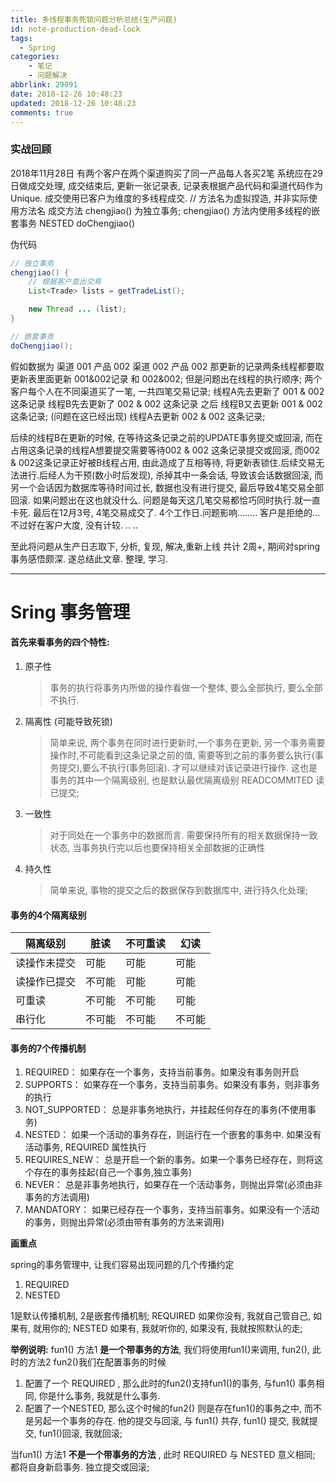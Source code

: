 ```yaml
---
title: 多线程事务死锁问题分析总结(生产问题)
id: note-production-dead-lock
tags:
  - Spring
categories: 
    - 笔记
    - 问题解决
abbrlink: 29091
date: 2018-12-26 10:48:23
updated: 2018-12-26 10:48:23
comments: true
---
```


### 实战回顾

2018年11月28日 有两个客户在两个渠道购买了同一产品每人各买2笔
系统应在29日做成交处理, 成交结束后, 更新一张记录表, 记录表根据产品代码和渠道代码作为Unique.
成交使用已客户为维度的多线程成交.
// 方法名为虚拟捏造, 并非实际使用方法名
成交方法 chengjiao() 为独立事务;
chengjiao() 方法内使用多线程的嵌套事务 NESTED doChengjiao()

<!--more-->

 伪代码
```java
// 独立事务
chengjiao() {
	// 根据客户查出交易
	List<Trade> lists = getTradeList();

	new Thread ... (list);
}

// 嵌套事务
doChengjiao();
```
假如数据为 渠道 001 产品 002   渠道 002 产品 002
那更新的记录两条线程都要取更新表里面更新 001&002记录 和 002&002;
但是问题出在线程的执行顺序;
两个客户每个人在不同渠道买了一笔, 一共四笔交易记录;
线程A先去更新了 001 & 002 这条记录
线程B先去更新了 002 & 002 这条记录
之后
线程B又去更新 001 & 002 这条记录; (问题在这已经出现)
线程A去更新 002 & 002 这条记录;

后续的线程B在更新的时候, 在等待这条记录之前的UPDATE事务提交或回滚, 而在占用这条记录的线程A想要提交需要等待002 & 002 这条记录提交或回滚, 而002 & 002这条记录正好被B线程占用, 由此造成了互相等待, 将更新表锁住.后续交易无法进行.后经人为干预(数小时后发现), 杀掉其中一条会话, 导致该会话数据回滚, 而另一个会话因为数据库等待时间过长, 数据也没有进行提交, 最后导致4笔交易全部回滚. 如果问题出在这也就没什么. 问题是每天这几笔交易都恰巧同时执行.就一直卡死. 最后在12月3号, 4笔交易成交了. 4个工作日.问题影响........ 客户是拒绝的... 不过好在客户大度, 没有计较. .. .. 

至此将问题从生产日志取下, 分析, 复现, 解决,重新上线 共计 2周+, 期间对spring事务感悟颇深. 遂总结此文章.  整理, 学习. 

---
# Sring 事务管理


#### 首先来看事务的四个特性:

1. 原子性
	>事务的执行将事务内所做的操作看做一个整体, 要么全部执行, 要么全部不执行.
2. 隔离性 (可能导致死锁)
	>简单来说, 两个事务在同时进行更新时,一个事务在更新, 另一个事务需要操作时,不可能看到这条记录之前的值, 需要等到之前的事务要么执行(事务提交),要么不执行(事务回滚). 才可以继续对该记录进行操作. 这也是事务的其中一个隔离级别, 也是默认最优隔离级别  READCOMMITED 读已提交;
3. 一致性
	>对于同处在一个事务中的数据而言. 需要保持所有的相关数据保持一致状态, 当事务执行完以后也要保持相关全部数据的正确性
4. 持久性
	>简单来说, 事物的提交之后的数据保存到数据库中, 进行持久化处理;

#### 事务的4个隔离级别

隔离级别|脏读|不可重读|幻读
---|---|---|---
读操作未提交|可能|可能|可能
读操作已提交|不可能|可能|可能
可重读|不可能|不可能|可能
串行化|不可能|不可能|不可能


#### 事务的7个传播机制

1. REQUIRED：		如果存在一个事务，支持当前事务。如果没有事务则开启
2. SUPPORTS：		如果存在一个事务，支持当前事务。如果没有事务，则非事务的执行
3. NOT_SUPPORTED：	总是非事务地执行，并挂起任何存在的事务(不使用事务)
4. NESTED：			如果一个活动的事务存在，则运行在一个嵌套的事务中. 如果没有活动事务,  REQUIRED 属性执行
5. REQUIRES_NEW：	总是开启一个新的事务。如果一个事务已经存在，则将这个存在的事务挂起(自己一个事务,独立事务)
6. NEVER： 			总是非事务地执行，如果存在一个活动事务，则抛出异常(必须由非事务的方法调用)
7. MANDATORY：		如果已经存在一个事务，支持当前事务。如果没有一个活动的事务，则抛出异常(必须由带有事务的方法来调用)

**画重点**

spring的事务管理中, 让我们容易出现问题的几个传播约定
1. REQUIRED 
2. NESTED

1是默认传播机制, 2是嵌套传播机制;
REQUIRED 如果你没有, 我就自己管自己, 如果有, 就用你的;
NESTED 如果有, 我就听你的, 如果没有, 我就按照默认的走;

**举例说明:**
fun1() 方法1 **是一个带事务的方法**, 我们将使用fun1()来调用, fun2(), 此时的方法2 fun2()我们在配置事务的时候 
1. 配置了一个 REQUIRED , 那么此时的fun2()支持fun1()的事务, 与fun1() 事务相同, 你是什么事务, 我就是什么事务.
2. 配置了一个NESTED, 那么这个时候的fun2() 则是存在fun1()的事务之中, 而不是另起一个事务的存在. 他的提交与回滚, 与 fun1() 共存, fun1() 提交, 我就提交, fun1()回滚, 我就回滚;

当fun1() 方法1 **不是一个带事务的方法** , 此时 REQUIRED 与 NESTED 意义相同; 都将自身新启事务. 独立提交或回滚;
